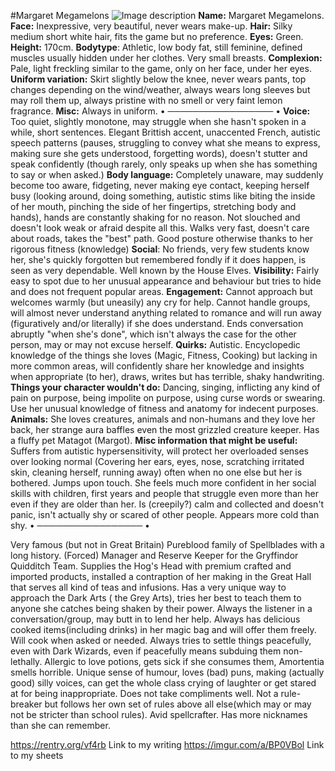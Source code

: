 #Margaret Megamelons
![Image description](https://i.imgur.com/Ol2UsKI.png)
**Name:** Margaret Megamelons.
**Face:** Inexpressive, very beautiful, never wears make-up.
**Hair:** Silky medium short white hair, fits the game but no preference.
**Eyes:** Green.
**Height:** 170cm.
**Bodytype**: Athletic, low body fat, still feminine, defined muscles usually hidden under her clothes. Very small breasts.
**Complexion:** Pale, light freckling similar to the game, only on her face, under her eyes.
**Uniform variation:** Skirt slightly below the knee, never wears pants, top changes depending on the wind/weather, always wears long sleeves but may roll them up, always pristine with no smell or very faint lemon fragrance.
**Misc:** Always in uniform.
• ───────────────── •
**Voice:** Too quiet, slightly monotone, may struggle when she hasn't spoken in a while, short sentences. Elegant Brittish accent, unaccented French, autistic speech patterns (pauses, struggling to convey what she means to express, making sure she gets understood, forgetting words), doesn't stutter and speak confidently (though rarely, only speaks up when she has something to say or when asked.)
**Body language:** Completely unaware, may suddenly become too aware, fidgeting, never making eye contact, keeping herself busy (looking around, doing something, autistic stims like biting the inside of her mouth, pinching the side of her fingertips, stretching body and hands), hands are constantly shaking for no reason. Not slouched and doesn't look weak or afraid despite all this. Walks very fast, doesn't care about roads, takes the "best" path. Good posture otherwise thanks to her rigorous fitness (knowledge)
**Social**: No friends, very few students know her, she's quickly forgotten but remembered fondly if it does happen, is seen as very dependable. Well known by the House Elves.
**Visibility:** Fairly easy to spot due to her unusual appearance and behaviour but tries to hide and does not frequent popular areas.
**Engagement:** Cannot approach but welcomes warmly (but uneasily) any cry for help. Cannot handle groups, will almost never understand anything related to romance and will run away (figuratively and/or literally) if she does understand. Ends conversation abruptly "when she's done", which isn't always the case for the other person, may or may not excuse herself. 
**Quirks:** Autistic. Encyclopedic knowledge of the things she loves (Magic, Fitness, Cooking) but lacking in more common areas, will confidently share her knowledge and insights when appropriate (to her), draws, writes but has terrible, shaky handwriting.
**Things your character wouldn't do:** Dancing, singing, inflicting any kind of pain on purpose, being impolite on purpose, using curse words or swearing. Use her unusual knowledge of fitness and anatomy for indecent purposes.
**Animals:** She loves creatures, animals and non-humans and they love her back, her strange aura baffles even the most grizzled creature keeper. Has a fluffy pet Matagot (Margot).
**Misc information that might be useful:** Suffers from autistic hypersensitivity, will protect her overloaded senses over looking normal (Covering her ears, eyes, nose, scratching irritated skin, cleaning herself, running away) often when no one else but her is bothered. Jumps upon touch. She feels much more confident in her social skills with children, first years and people that struggle even more than her even if they are older than her. Is (creepily?) calm and collected and doesn't panic, isn't actually shy or scared of other people. Appears more cold than shy.
• ───────────────── •

Very famous (but not in Great Britain) Pureblood family of Spellblades with a long history.
(Forced) Manager and Reserve Keeper for the Gryffindor Quidditch Team.
Supplies the Hog's Head with premium crafted and imported products, installed a contraption of her making in the Great Hall that serves all kind of teas and infusions.
Has a very unique way to approach the Dark Arts ( the Grey Arts), tries her best to teach them to anyone she catches being shaken by their power.
Always the listener in a conversation/group, may butt in to lend her help.
Always has delicious cooked items(including drinks) in her magic bag and will offer them freely. Will cook when asked or needed.
Always tries to settle things peacefully, even with Dark Wizards, even if peacefully means subduing them non-lethally.
Allergic to love potions, gets sick if she consumes them, Amortentia smells horrible.
Unique sense of humour, loves (bad) puns, making (actually good) silly voices, can get the whole class crying of laughter or get stared at for being inappropriate.
Does not take compliments well.
Not a rule-breaker but follows her own set of rules above all else(which may or may not be stricter than school rules).
Avid spellcrafter.
Has more nicknames than she can remember.


https://rentry.org/vf4rb Link to my writing
https://imgur.com/a/BP0VBol Link to my sheets
